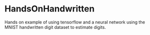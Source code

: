 # HandsOnHandwritten
Hands on example of using tensorflow and a neural network using the MNIST handwritten digit dataset to estimate digits.
